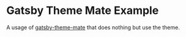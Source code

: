 # Gatsby Theme Mate Example

A usage of [gatsby-theme-mate](https://github.com/EmaSuriano/gatsby-theme-mate) that does nothing but use the theme.
